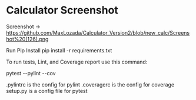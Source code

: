 # Calculator Screenshot

Screenshot -> https://github.com/MaxLozada/Calculator_Version2/blob/new_calc/Screenshot%20(126).png



Run Pip Install
pip install -r requirements.txt

To run tests, Lint, and Coverage report use this command:

pytest  --pylint --cov

.pylintrc is the config for pylint
.coveragerc is the config for coverage
setup.py is a config file for pytest

